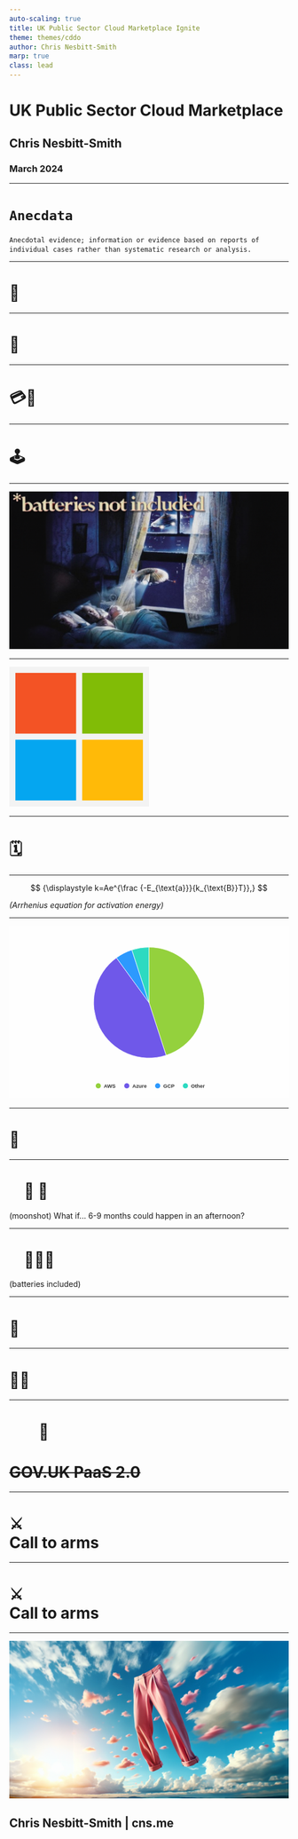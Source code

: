 ```yaml
---
auto-scaling: true
title: UK Public Sector Cloud Marketplace Ignite
theme: themes/cddo
author: Chris Nesbitt-Smith
marp: true
class: lead
---
```


# UK Public Sector Cloud Marketplace

## Chris Nesbitt-Smith

### March 2024

<!--
Hello I'm Chris Nesbitt-Smith, a consultant working with CDDO.
I'm aware theres a drinking game, so to get my participation in that out the way here goes: artificial intelligence, transformation, cloud, Kubernetes, genAI, Containerization, DevSecOps , FinOps and agile.
-->

---

# `Anecdata`<!--fit-->

`Anecdotal evidence; information or evidence based on reports of individual cases rather than systematic research or analysis.`

<!--
A lot of my current work here is based on Anecdata and anecdotes, both my own and borrowed war stories from others in my echo chamber, I will get some details wrong, forgive me.
-->

---

<!-- _class: frame lead -->

# 👴 <!--fit-->

<!--
I've been in/around gov and public sector long enough to have experienced some of the issues in this presentation first hand, including being part of a rebel alliance creating the Home Office AWS tenancy on one of the other contractors credit cards.
-->

---

<!-- _class: frame lead -->

# 🦍 <!--fit-->

<!--
Gorilla activities aside, I'd like to think that commercial, governance and indeed threat actors have caught up with that and that wouldn't be possible in 2024.
-->

---

<!-- _class: frame lead -->

# 💳🚫<!--fit-->

<!--
And yet, we're still not fully at a point where cloud happens without credit cards leading to very sad commercial and compliance folk trying to catch up with what some well intentioned pesky technologists have gone and done.
-->

---

<!-- _class: frame lead -->

# 🕹️<!--fit-->

<!--
after that has happened once, and everyones knuckles are rapped and commercial folk are wise to our game, we find ourselves with a single cloud vendor and unable to explore any other options with the same velocity.
-->

---

![bg](./images/batteries-not-included.png)

<!--
Further cemented with an un-opinionated operating model from the cloud vendor, leaving departments and their integrators and partners re-inventing the wheel and developing a cottage industry of cloud operational teams, and struggling to keep on top of even basic cost/security/hygiene factors.
-->

---

<svg height="100%" width="50%" xmlns="http://www.w3.org/2000/svg" viewBox="0 0 23 23"><path fill="#f3f3f3" d="M0 0h23v23H0z"/><path fill="#f35325" d="M1 1h10v10H1z"/><path fill="#81bc06" d="M12 1h10v10H12z"/><path fill="#05a6f0" d="M1 12h10v10H1z"/><path fill="#ffba08" d="M12 12h10v10H12z"/></svg>

<!--
Case in point: Despite AI having a prime ministerial mandate, some departments despite having a relationship with Microsoft as many do, however without azure being their primary cloud, have been unable to safely utilize openAI in Azure many months after starting.
-->

---

<!-- _class: frame lead -->

# 🗓️ <!--fit-->

<!--
For a team to consume a non-incumbent cloud there is around a 6-9 commercial procurement process where all sorts of theatre is carried out to make the RDEL look like CDEL (or OPEX like CAPEX), agree MOUs, pick a framework, establish contracts.
-->

---

$$
{\displaystyle k=Ae^{\frac {-E_{\text{a}}}{k_{\text{B}}T}},}
$$

_(Arrhenius equation for activation energy)_

<!--
Which takes a lots of activation energy to see that through.
And that 6-9 month is just to get to the starting blocks, with some root credentials at the console, you've then got to figure out how to operate with identity, landing zones, governance, policy, guardrails, alerts and so on.
-->

---

<svg xmlns:xlink="http://www.w3.org/1999/xlink" version="1.1" style="font-family: Helvetica, Arial, sans-serif; font-size: 12px;" xmlns="http://www.w3.org/2000/svg" width="100%" height="100%" viewBox="0 0 650 400"><defs ><clipPath id="highcharts-y8z8vu8-130-"><rect x="0" y="0" width="630" height="337" fill="none"></rect></clipPath></defs><rect fill="#ffffff" fill-opacity="50%" x="0" y="0" width="650" height="400" rx="0" ry="0" ></rect><rect fill="none" x="10" y="10" width="630" height="337" ></rect><g data-z-index="0" ></g><rect fill="none" data-z-index="1" x="10" y="10" width="630" height="337" ></rect><g data-z-index="3" ><g data-z-index="0.1" opacity="1" transform="translate(10,10) scale(1 1)" clip-path="none" ><path fill="#94d13d" d="M 314.97376689136405 39.700002671490665 A 128.8 128.8 0 0 1 354.8794183217447 290.97069851323334 L 315 168.5 A 0 0 0 0 0 315 168.5 Z" transform="translate(0,0)" stroke="#ffffff" stroke-width="1" opacity="1" stroke-linejoin="round" tabindex="-1" role="img" aria-label="AWS, 45." style="outline: none;"></path><path fill="#6f58e9" d="M 354.7569277039358 291.0105166895643 A 128.8 128.8 0 0 1 239.18176055878962 64.37971106438816 L 315 168.5 A 0 0 0 0 0 315 168.5 Z" transform="translate(0,0)" stroke="#ffffff" stroke-width="1" opacity="1" stroke-linejoin="round" tabindex="-1" role="img" aria-label="Azure, 45." style="outline: none;"></path><path fill="#2d99fe" d="M 239.28591873948844 64.30394489772344 A 128.8 128.8 0 0 1 275.0480059869747 46.05295767400834 L 315 168.5 A 0 0 0 0 0 315 168.5 Z" transform="translate(0,0)" stroke="#ffffff" stroke-width="1" opacity="1" stroke-linejoin="round" tabindex="-1" role="img" aria-label="GCP, 5." style="outline: none;"></path><path fill="#2ddac1" d="M 275.17047298488825 46.013066910170025 A 128.8 128.8 0 0 1 314.8210993839764 39.70012424474319 L 315 168.5 A 0 0 0 0 0 315 168.5 Z" transform="translate(0,0)" stroke="#ffffff" stroke-width="1" opacity="1" stroke-linejoin="round" tabindex="-1" role="img" aria-label="Other, 5." style="outline: none;"></path></g><g data-z-index="0.1" opacity="1" transform="translate(10,10) scale(1 1)" clip-path="none" ></g></g><g data-z-index="7" transform="translate(191,359)" ><rect fill="none" rx="0" ry="0" x="0" y="0" width="268" height="26"></rect><g data-z-index="1"><g><g data-z-index="1" transform="translate(8,3)"><text x="21" text-anchor="start" data-z-index="2" y="15" style="color: rgb(51, 51, 51); cursor: pointer; font-size: 12px; font-weight: bold; fill: rgb(51, 51, 51);">AWS</text><rect x="2" y="4" width="12" height="12" fill="#94d13d" rx="6" ry="6"></rect></g><g data-z-index="1" transform="translate(74.30355644226074,3)"><text x="21" y="15" text-anchor="start" data-z-index="2" style="color: rgb(51, 51, 51); cursor: pointer; font-size: 12px; font-weight: bold; fill: rgb(51, 51, 51);">Azure</text><rect x="2" y="4" width="12" height="12" fill="#6f58e9" rx="6" ry="6"  data-z-index="3"></rect></g><g data-z-index="1" transform="translate(146.18523788452148,3)"><text x="21" y="15" text-anchor="start" data-z-index="2" style="color: rgb(51, 51, 51); cursor: pointer; font-size: 12px; font-weight: bold; fill: rgb(51, 51, 51);">GCP</text><rect x="2" y="4" width="12" height="12" fill="#2d99fe" rx="6" ry="6" data-z-index="3"></rect></g><g data-z-index="1" transform="translate(210.73992538452148,3)"><text x="21" y="15" text-anchor="start" data-z-index="2" style="color: rgb(51, 51, 51); cursor: pointer; font-size: 12px; font-weight: bold; fill: rgb(51, 51, 51);">Other</text><rect x="2" y="4" width="12" height="12" fill="#2ddac1" rx="6" ry="6" data-z-index="3"></rect></g></g></g></g></svg>

<!--
well the consequence is we have a split of spend that looks something like:
45% AWS, 45 Azure, 5 google, and 5% Other
And without intervention, that is unlikely to dramatically change with the tail firmly wagging the dog
-->

---

<!-- _class: frame lead -->

# 🤒 <!--fit-->

<!-- This results in a unhealthy market, with limited negotiating power and contractual commitments that are one sided and even medium term unsustainable growth expectations. -->

---

<!-- _class: frame lead -->

# &nbsp;&nbsp;&nbsp;&nbsp;🚀 🌙&nbsp;&nbsp;&nbsp;&nbsp;<!--fit-->

(moonshot)
What if... 6-9 months could happen in an afternoon?

<!--
So heres the moonshot
What if with the right people in the room 6-9 months could happen in an afternoon?
What if we could treat cloud like a utility and buy at whole public sector spend levels?
-->

---

# &nbsp;&nbsp;&nbsp;&nbsp;🔋🔋🔋&nbsp;&nbsp;&nbsp;&nbsp;<!--fit-->

(batteries included)

<!--
What if we could use that well over a billion pounds a year to negotiate unheard of discounts?
What if we could set some standards, and have the vendors provide a batteries included cloud?
For example
-->

---

# 🟰 <!--fit-->

<!--
What if a parish council could enjoy the same discount and benefits that the big five departments get?

And anyone with a gov.uk email address could immediately get sanctioned generous self-destructing free tier access for learning and development and create proof of concepts in cutting edge cloud tech.
-->

---

# 👩‍💻 <!--fit-->

<!--
What if without a devOps in sight my cloudflare worker could securely talk to my openAI in azure, an amazon s3 bucket and my google big table all without any egress charges or secret stores.
-->

---

# &nbsp;&nbsp;&nbsp;&nbsp;&nbsp;&nbsp;&nbsp;&nbsp;🐘&nbsp;&nbsp;&nbsp;&nbsp;&nbsp;&nbsp;&nbsp;&nbsp; <!--fit-->

# ~~GOV.UK PaaS 2.0~~ <!--fit-->

<!--
to pre-empt what is probably on your minds by this point, no this absolutely not GOV.UK PaaS 2.0
-->

---

# ⚔️<br/>Call to arms<!--fit-->

<!--
So what do I want to get out of this?
I'm going to be holding some in person sessions with the cloud vendors next month, I'd love to have some real projects and services in the room, to talk about the challenges you face.
-->

---

# ⚔️<br/>Call to arms<!--fit-->

<!--
So if you're a public sector organization that has some war stories, would like to get started in a public cloud, new to you public cloud, or get a better handle on what you've already got then please reach out, I'd love to hear from you.
-->

---

<!--_class: front -->

![bg](./images/conference-trousers.png)

## Chris Nesbitt-Smith | cns.me

<!--
I've got my conference trousers on to make me easy to spot and I'll be hanging around for a little while so if any of this sounds interesting or awful then please do come find me in person, otherwise I can be found in the cross government Slack in the hash cloud channel
-->
